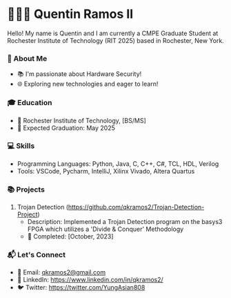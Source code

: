 # 🧑🏽‍🎓 Quentin Ramos II 

Hello! My name is Quentin and I am currently a CMPE Graduate Student at Rochester Institute of Technology (RIT 2025) based in Rochester, New York.

### 🌱 About Me

- 📚 I'm passionate about Hardware Security!
- 🌐 Exploring new technologies and eager to learn!

### 🎓 Education

- 🏫 Rochester Institute of Technology, [BS/MS]
- 📆 Expected Graduation: May 2025

### 💻 Skills

- Programming Languages: Python, Java, C, C++, C#, TCL, HDL, Verilog
- Tools: VSCode, Pycharm, IntelliJ, Xilinx Vivado, Altera Quartus

### 📚 Projects

1. Trojan Detection (https://github.com/qkramos2/Trojan-Detection-Project)
   - Description: Implemented a Trojan Detection program on the basys3 FPGA which utilizes a 'Divide & Conquer' Methodology
   - 📅 Completed: [October, 2023]

### 📬 Let's Connect

- 📧 Email: qkramos2@gmail.com
- 💬 LinkedIn: https://www.linkedin.com/in/qkramos2/
- 🐦 Twitter: https://twitter.com/YungAsian808

<!---
qkramos2/qkramos2 is a ✨ special ✨ repository because its `README.md` (this file) appears on your GitHub profile.
You can click the Preview link to take a look at your changes.
--->
